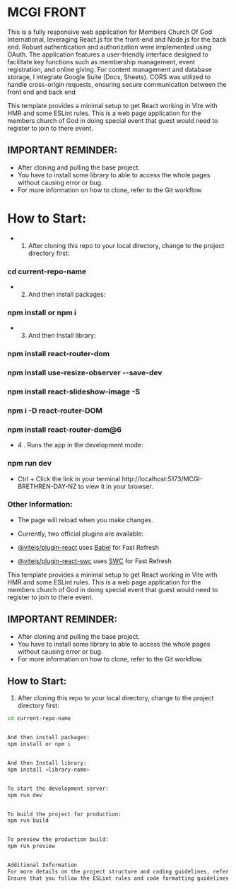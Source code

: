 # MCGI FRONT
 This is a fully responsive web application for Members Church Of God International, leveraging React.js for the front-end and Node.js for the back end. Robust authentication and authorization were implemented using OAuth. The application features a user-friendly interface designed to facilitate key functions such as membership management, event registration, and online giving. For content management and database storage, I integrate Google Suite (Docs, Sheets). CORS was utilized to handle cross-origin requests, ensuring secure communication between the front end and back end

This template provides a minimal setup to get React working in Vite with HMR and some ESLint rules. This is a web page application for the members church of God in doing special event that guest would need to register to join to there event. 

## IMPORTANT REMINDER:
- After cloning and pulling the base project. 
- You have to install some library to able to access the whole pages without causing error or bug. 
- For more information on how to clone, refer to the Git workflow

# How to Start:

- 1. After cloning this repo to your local directory, change to the project directory first:

### cd current-repo-name

- 2. And then install packages:

### npm install or npm i

- 3. And then Install library:

### npm install react-router-dom 
### npm install use-resize-observer --save-dev
### npm install react-slideshow-image -S
### npm i -D react-router-DOM
### npm install react-router-dom@6


- 4 . Runs the app in the development mode:

### npm run dev


- Ctrl + Click the link in your terminal http://localhost:5173/MCGI-BRETHREN-DAY-NZ to view it in your browser.


###  Other Information:

- The page will reload when you make changes.
- Currently, two official plugins are available:

- [@vitejs/plugin-react](https://github.com/vitejs/vite-plugin-react/blob/main/packages/plugin-react/README.md) uses [Babel](https://babeljs.io/) for Fast Refresh
- [@vitejs/plugin-react-swc](https://github.com/vitejs/vite-plugin-react-swc) uses [SWC](https://swc.rs/) for Fast Refresh


This template provides a minimal setup to get React working in Vite with HMR and some ESLint rules. This is a web page application for the members church of God in doing special event that guest would need to register to join to there event.

## IMPORTANT REMINDER:
- After cloning and pulling the base project.
- You have to install some library to able to access the whole pages without causing error or bug.
- For more information on how to clone, refer to the Git workflow.

## How to Start:

1. After cloning this repo to your local directory, change to the project directory first:

```sh
cd current-repo-name


And then install packages:
npm install or npm i


And then Install library:
npm install <library-name>


To start the development server:
npm run dev


To build the project for production:
npm run build


To preview the production build:
npm run preview


Additional Information
For more details on the project structure and coding guidelines, refer to the internal documentation.
Ensure that you follow the ESLint rules and code formatting guidelines provided in the project.